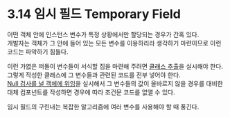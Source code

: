 # 3.14 임시 필드 Temporary Field

어떤 객체 안에 인스턴스 변수가 특정 상황에서만 할당되는 경우가 간혹 있다.  
개발자는 객체가 그 안에 들어 있는 모든 변수를 이용하리라 생각하기 마련이므로 이런 코드는 파악하기 힘들다.

이런 가엾은 떠돌이 변수들이 서식할 집을 마련해 주려면 [클래스 추출](../CHAPTER%2007%20객체%20간의%20기능%20이동/7.3.md)을 실시해야 한다.  
그렇게 작성한 클래스에 그 변수들과 관련된 코드를 전부 넣어야 한다.  
[Null 검사를 널 객체에 위임](../CHAPTER%2009%20조건문%20간결화/9.7.md)을 실시해서 그 변수들의 값이 올바르지 않을 경우를 대비한 대체 컴포넌트를 작성하면 경우에 따라 조건문 코드를 없앨 수 있다.

임시 필드의 구린내는 복잡한 알고리즘에 여러 변수를 사용해야 할 때 풍긴다.
